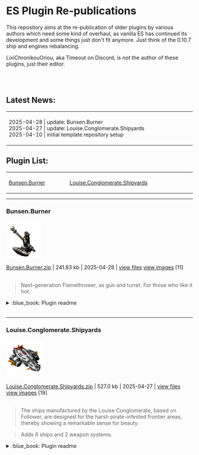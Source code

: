 # ES Plugin Re-publications #

This repository aims at the re-publication of older plugins by various authors which need some kind of overhaul, as vanilla ES has continued its development and some things just don't fit anymore. Just think of the 0.10.7 ship and engines rebalancing.

LixiChronikouOriou, aka Timeout on Discord, is *not* the author of these plugins, just their editor.

<br>

<br>

## Latest News:
<table>
<tr>
<td><img width="882" height="1"><br>
2025-04-28 | update: Bunsen.Burner<br>
2025-04-27 | update: Louise.Conglomerate.Shipyards<br>
2025-04-10 | initial template repository setup<br>
<img width="882" height="1"><br>
</td>
</tr>
</table>


## Plugin List:<br>
<table>
<tr valign="top">
<td><img width="294" height="1"><br>
<a href="README.md#BunsenBurner">Bunsen.Burner</a><br>
<img width="294" height="1"><br></td><td><img width="294" height="1"><br>
<a href="README.md#LouiseConglomerateShipyards">Louise.Conglomerate.Shipyards</a><br>
<img width="294" height="1"><br></td><td><img width="294" height="1"><br>
<img width="294" height="1"><br></td></tr></table>





---

### Bunsen.Burner

<img src="myplugins/Bunsen.Burner/icon.png" height="100">

[Bunsen.Burner.zip](https://github.com/LixiChronikouOriou/ES-plugins/releases/download/v1.0.1-Bunsen.Burner/Bunsen.Burner.zip) | 241.83 kb | 2025-04-28 | [view files](https://github.com/LixiChronikouOriou/ES-plugins/tree/main/myplugins/Bunsen.Burner/) <a href="res/imagemd/Bunsen.Burner.md">view images</a> [11]<br>
<br>
>Next-generation Flamethrower, as gun and turret. For those who like it hot.


<details>
<summary>:blue_book: Plugin readme</summary>
<blockquote>

### Bunsen Burner ###



**Author: [Nick Barry](https://github.com/ItsNickBarry)**



An overhaul and re-publication of [Flamethrower-Turret-1.1.0](https://github.com/ItsNickBarry/endless-sky-flamethrower-turret). Since the last update of the plugin in January 2021 the Flamethrower was nerfed and got a new outfit image, so the Flamethrower Turret didn't fit anymore to the vanilla Flamethrower.



Therefore, N.Barry's turret was combined with the old vanilla Flamethrower image it was based on to create a next-generation Flamethrower which burns hotter -- the Bunsen Burner. Now with *blue* flames. Naturally, as we are used to, one has to complete Barmy's weapon test mission, written by N.Barry, to unlock it.





**Changelog**



2025-04-28: v.1.0.1

Readme and copyright fixes.



2025-04-28: v.1.0.0

Overhaul and Re-publication as Bunsen Burner.



2021-01-26: -

Last Update of the Flamethrower Turret plugin.

</blockquote>
</details>

<br>


---

### Louise.Conglomerate.Shipyards

<img src="myplugins/Louise.Conglomerate.Shipyards/icon.png" height="100">

[Louise.Conglomerate.Shipyards.zip](https://github.com/LixiChronikouOriou/ES-plugins/releases/download/v1.0.1-Louise.Conglomerate.Shipyards/Louise.Conglomerate.Shipyards.zip) | 527.0 kb | 2025-04-27 | [view files](https://github.com/LixiChronikouOriou/ES-plugins/tree/main/myplugins/Louise.Conglomerate.Shipyards/) <a href="res/imagemd/Louise.Conglomerate.Shipyards.md">view images</a> [19]<br>
<br>
>The ships manufactured by the Louise Conglomerate, based on Follower, are designed for the harsh pirate-infested frontier areas, thereby showing a remarkable sense for beauty.

>Adds 6 ships and 2 weapon systems.


<details>
<summary>:blue_book: Plugin readme</summary>
<blockquote>

### Louise Conglomerate Shipyards ###



**Author: [Loyse](https://github.com/loiseeer)**



An overhaul and republication of the [More Ships Plugin](https://github.com/loiseeer/The-more-ships-plugin). This jewel had to be polished regarding the stats, as it was updated last in May 2020. Luckily Loyse gave permission, and the idea to call the shipyard *Louise*.



Lore-wise the Louise Conglomerate is one of the Syndicate's megacorps with activities in many sectors. Its shipyards focus on ships for the harsh pirate-infested systems and therefore are centered around robustness and agility, at that keeping a remarkable sense for beautiful design.



**Changelog**



2025-04-27: v.1.0.1

Fixes considering stand-alonization.



2025-04-27: v.1.0.0

Overhaul and Re-publication as Louise Conglomerate Shipyards.



2020-05-31: -

Last Update of the More Ships Plugin.

</blockquote>
</details>

<br>
